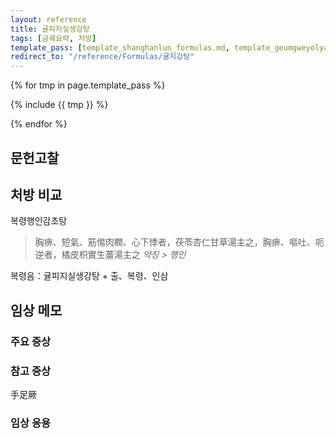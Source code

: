 ```yaml
---
layout: reference
title: 귤피지실생강탕
tags: [금궤요략, 처방]
template_pass: [template_shanghanlun_formulas.md, template_geumgweyolyag_formulas.md, template_etc_formulas.md]
redirect_to: "/reference/Formulas/귤지강탕"
---
```


{% for tmp in page.template_pass %}

{% include {{ tmp }} %}

{% endfor %}


## 문헌고찰



## 처방 비교

복령행인감초탕

> 胸痹、短氣、筋惕肉瞤、心下悸者，茯苓杏仁甘草湯主之，胸痹、嘔吐、呃逆者，橘皮枳實生薑湯主之 _약징 > 행인_

복령음：귤피지실생강탕 + 출、복령、인삼

## 임상 메모




### 주요 증상



### 참고 증상

手足厥

### 임상 응용

